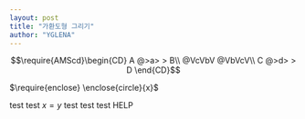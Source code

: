 ```yaml
---
layout: post
title: "가환도형 그리기"
author: "YGLENA"
---
```

$$\require{AMScd}\begin{CD}
A @>a> > B\\
@VcVbV @VbVcV\\
C @>d> > D
\end{CD}$$

$\require{enclose} \enclose{circle}{x}$

test test $x=y$ test test test HELP
